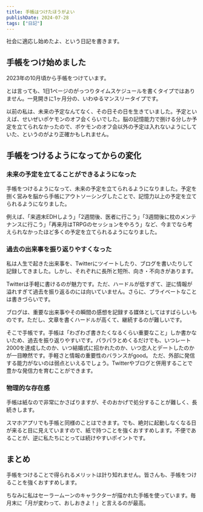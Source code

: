 ```yaml
---
title: 手帳はつけたほうがよい
publishDate: 2024-07-28
tags: ["日記"]
---
```


社会に適応し始めたよ、という日記を書きます。

## 手帳をつけ始めました

2023年の10月頃から手帳をつけています。

とは言っても、1日1ページのがっつりタイムスケジュールを書くタイプではありません。一見開きに1ヶ月分の、いわゆるマンスリータイプです。

以前の私は、未来の予定なんてなく、その日その日を生きていました。予定といえば、せいぜいポケモンのオフ会くらいでした。脳の記憶能力で捌ける分しか予定を立てられなかったので、ポケモンのオフ会以外の予定は入れないようにしていた、というのがより正確かもしれません。

## 手帳をつけるようになってからの変化

### 未来の予定を立てることができるようになった

手帳をつけるようになって、未来の予定を立てられるようになりました。予定を捌く営みを脳から手帳にアウトソーシングしたことで、記憶力以上の予定を立てられるようになりました。

例えば、「来週末EDHしよう」「2週間後、医者に行こう」「3週間後に枕のメンテナンスに行こう」「再来月はTRPGのセッションをやろう」など、今までなら考えられなかったほど多くの予定を立てられるようになりました。

### 過去の出来事を振り返りやすくなった

私は人生で起きた出来事を、Twitterにツイートしたり、ブログを書いたりして記録してきました。しかし、それぞれに長所と短所、向き・不向きがあります。

Twitterは手軽に書けるのが魅力です。ただ、ハードルが低すぎて、逆に情報が溢れすぎて過去を振り返るのには向いていません。さらに、プライベートなことは書きづらいです。

ブログは、重要な出来事やその瞬間の感想を記録する媒体としてはすばらしいものです。ただし、文章を書くハードルが高くて、継続するのが難しいです。

そこで手帳です。手帳は「わざわざ書きたくなるくらい重要なこと」しか書かないため、過去を振り返りやすいです。パラパラとめくるだけでも、いつレート2000を達成したのか、いつ結婚式に招かれたのか、いつ恋人とデートしたのかが一目瞭然です。手軽さと情報の重要性のバランスがgood。
ただ、外部に発信する能力がないのは弱点といえるでしょう。Twitterやブログと併用することで豊かな発信力を育むことができます。

### 物理的な存在感

手帳は紙なので非常にかさばりますが、そのおかげで処分することが難しく、長続きします。

スマホアプリでも手帳と同様のことはできます。でも、絶対に起動しなくなる日が来ると目に見えていますので、紙で持つことを強くおすすめします。不便であることが、逆に私たちにとっては続けやすいポイントです。

## まとめ

手帳をつけることで得られるメリットは計り知れません。皆さんも、手帳をつけることを強くおすすめします。

ちなみに私はセーラームーンのキャラクターが描かれた手帳を使っています。毎月末に「月が変わって、おしおきよ！」と言えるのが最高。
